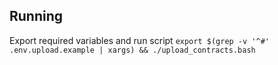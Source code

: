 ## Running

Export required variables and run script `export $(grep -v '^#' .env.upload.example | xargs) && ./upload_contracts.bash`